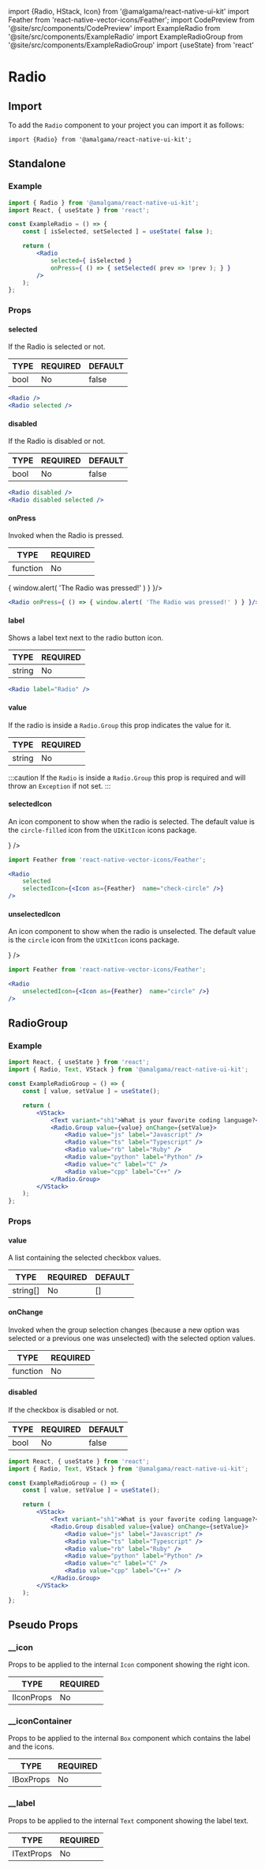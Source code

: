 import {Radio, HStack, Icon} from '@amalgama/react-native-ui-kit'
import Feather from 'react-native-vector-icons/Feather';
import CodePreview from '@site/src/components/CodePreview'
import ExampleRadio from '@site/src/components/ExampleRadio'
import ExampleRadioGroup from '@site/src/components/ExampleRadioGroup'
import {useState} from 'react'

# Radio

## Import

To add the `Radio` component to your project you can import it as follows:

```tsx
import {Radio} from '@amalgama/react-native-ui-kit'; 
```

## Standalone

### Example
<CodePreview>
	<ExampleRadio/>
</CodePreview>

```jsx
import { Radio } from '@amalgama/react-native-ui-kit';
import React, { useState } from 'react';

const ExampleRadio = () => {
	const [ isSelected, setSelected ] = useState( false );

	return (
		<Radio
			selected={ isSelected }
			onPress={ () => { setSelected( prev => !prev ); } }
		/>
	);
};
```

### Props

#### selected
If the Radio is selected or not.

| TYPE | REQUIRED | DEFAULT |
| ---- | -------- | ------- |
| bool | No       | false   |

<CodePreview>
	<HStack>
		<Radio />
		<Radio selected />
	</HStack>
</CodePreview>

```jsx
<Radio />
<Radio selected />
```

#### disabled
If the Radio is disabled or not.

| TYPE | REQUIRED | DEFAULT |
| ---- | -------- | ------- |
| bool | No       | false   |

<CodePreview>
	<HStack>
		<Radio disabled />
		<Radio disabled selected />
	</HStack>
</CodePreview>

```jsx
<Radio disabled />
<Radio disabled selected />
```

#### onPress
Invoked when the Radio is pressed.

| TYPE     | REQUIRED |
| -------- | -------- |
| function | No       |

<CodePreview>
	<Radio onPress={ () => { window.alert( 'The Radio was pressed!' ) } }/>
</CodePreview>

```jsx
<Radio onPress={ () => { window.alert( 'The Radio was pressed!' ) } }/>
```

#### label
Shows a label text next to the radio button icon.

| TYPE   | REQUIRED |
| ------ | -------- |
| string | No       |

<CodePreview>
	<Radio label="Radio" />
</CodePreview>

```jsx
<Radio label="Radio" />
```

#### value
If the radio is inside a `Radio.Group` this prop indicates the value for it.

| TYPE   | REQUIRED |
| ------ | -------- |
| string | No       |

:::caution
If the `Radio` is inside a `Radio.Group` this prop is required and will throw an `Exception` if not set.
:::

#### selectedIcon
An icon component to show when the radio is selected. The default value is the `circle-filled` icon from the `UIKitIcon` icons package.

<CodePreview>
	<Radio
		selected
		__icon={{ style: { paddingTop: '1px' } }}
		selectedIcon={<Icon as={Feather}  name="check-circle" />}
	/>
</CodePreview>

```jsx
import Feather from 'react-native-vector-icons/Feather';

<Radio
	selected
	selectedIcon={<Icon as={Feather}  name="check-circle" />}
/>
```

#### unselectedIcon

An icon component to show when the radio is unselected. The default value is the `circle` icon from the `UIKitIcon` icons package.

<CodePreview>
	<Radio
		__icon={{ style: { paddingTop: '1px' } }}
		unselectedIcon={<Icon as={Feather}  name="circle" />}
	/>
</CodePreview>

```jsx
import Feather from 'react-native-vector-icons/Feather';

<Radio
	unselectedIcon={<Icon as={Feather}  name="circle" />}
/>
```

## RadioGroup

### Example
<CodePreview>
    <ExampleRadioGroup />
</CodePreview> 

```jsx
import React, { useState } from 'react';
import { Radio, Text, VStack } from '@amalgama/react-native-ui-kit';

const ExampleRadioGroup = () => {
	const [ value, setValue ] = useState();

	return (
		<VStack>
			<Text variant="sh1">What is your favorite coding language?</Text>
			<Radio.Group value={value} onChange={setValue}>
				<Radio value="js" label="Javascript" />
				<Radio value="ts" label="Typescript" />
				<Radio value="rb" label="Ruby" />
				<Radio value="python" label="Python" />
				<Radio value="c" label="C" />
				<Radio value="cpp" label="C++" />
			</Radio.Group>
		</VStack>
	);
};
```

### Props

#### value
A list containing the selected checkbox values.

| TYPE     | REQUIRED | DEFAULT |
| ---------| -------- | ------- |
| string[] | No       | []      |


#### onChange
Invoked when the group selection changes (because a new option was selected or a previous one was unselected) with the selected option values.

| TYPE     | REQUIRED |
| -------- | -------- |
| function | No       |

#### disabled
If the checkbox is disabled or not.

| TYPE | REQUIRED | DEFAULT |
| ---- | -------- | ------- |
| bool | No       | false   |

<CodePreview>
	<ExampleRadioGroup disabled />
</CodePreview>

```jsx
import React, { useState } from 'react';
import { Radio, Text, VStack } from '@amalgama/react-native-ui-kit';

const ExampleRadioGroup = () => {
	const [ value, setValue ] = useState();

	return (
		<VStack>
			<Text variant="sh1">What is your favorite coding language?</Text>
			<Radio.Group disabled value={value} onChange={setValue}>
				<Radio value="js" label="Javascript" />
				<Radio value="ts" label="Typescript" />
				<Radio value="rb" label="Ruby" />
				<Radio value="python" label="Python" />
				<Radio value="c" label="C" />
				<Radio value="cpp" label="C++" />
			</Radio.Group>
		</VStack>
	);
};
```

## Pseudo Props

### __icon 

Props to be applied to the internal `Icon` component showing the right icon.

| TYPE   | REQUIRED |
| ------ | -------- |
| IIconProps | No   |

### __iconContainer

Props to be applied to the internal `Box` component which contains the label and the icons.

| TYPE   | REQUIRED |
| ------ | -------- |
| IBoxProps | No  |

### __label

Props to be applied to the internal `Text` component showing the label text.

| TYPE   | REQUIRED |
| ------ | -------- |
| ITextProps | No   |
